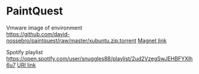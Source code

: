 # PaintQuest

Vmware image of environment<br />
https://github.com/david-nossebro/paintquest/raw/master/xubuntu.zip.torrent
<a href="magnet:?xt=urn:btih:C1DF98A2BD017D61C4F5833C2209D0BF764138FB&dn=xubuntu.zip&tr=udp%3a%2f%2ftracker.openbittorrent.com%3a80%2fannounce&tr=udp%3a%2f%2ftracker.opentrackr.org%3a1337%2fannounce&ws=https%3a%2f%2fdocs.google.com%2fuc%3fexport%3ddownload%26confirm%3dDu7V%26id%3d0BzMKFQAMC0S2VTEzNkFabm45WXc">Magnet link</a>

Spotify playlist<br />
https://open.spotify.com/user/snuggles88/playlist/2ud2VzegSwJEHBFYXlh6u7
<a href="spotify:user:snuggles88:playlist:2ud2VzegSwJEHBFYXlh6u7">URI link</a>
